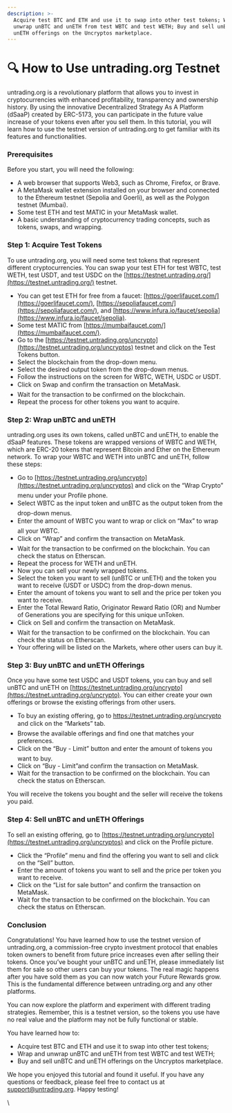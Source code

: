 ```yaml
---
description: >-
  Acquire test BTC and ETH and use it to swap into other test tokens; Wrap and
  unwrap unBTC and unETH from test WBTC and test WETH; Buy and sell unBTC and
  unETH offerings on the Uncryptos marketplace.
---
```


# 🔍 How to Use untrading.org Testnet

untrading.org is a revolutionary platform that allows you to invest in cryptocurrencies with enhanced profitability, transparency and ownership history. By using the innovative Decentralized Strategy As A Platform (dSaaP) created by ERC-5173, you can participate in the future value increase of your tokens even after you sell them. In this tutorial, you will learn how to use the testnet version of untrading.org to get familiar with its features and functionalities.

### Prerequisites

Before you start, you will need the following:

* A web browser that supports Web3, such as Chrome, Firefox, or Brave.
* A MetaMask wallet extension installed on your browser and connected to the Ethereum testnet (Sepolia and Goerli), as well as the Polygon testnet (Mumbai).
* Some test ETH and test MATIC in your MetaMask wallet.&#x20;
* A basic understanding of cryptocurrency trading concepts, such as tokens, swaps, and wrapping.

### Step 1: Acquire Test Tokens

To use untrading.org, you will need some test tokens that represent different cryptocurrencies. You can swap your test ETH for test WBTC, test WETH, test USDT, and test USDC on the [https://testnet.untrading.org/](https://testnet.untrading.org/) testnet.

* You can get test ETH for free from a faucet: [https://goerlifaucet.com/](https://goerlifaucet.com/), [https://sepoliafaucet.com/](https://sepoliafaucet.com/), and [https://www.infura.io/faucet/sepolia](https://www.infura.io/faucet/sepolia).
* Some test MATIC from [https://mumbaifaucet.com/](https://mumbaifaucet.com/).
* Go to the [https://testnet.untrading.org/uncrypto](https://testnet.untrading.org/uncryptos) testnet and click on the Test Tokens button.
* Select the blockchain from the drop-down menu.
* Select the desired output token from the drop-down menus.
* Follow the instructions on the screen for WBTC, WETH, USDC or USDT.
* Click on Swap and confirm the transaction on MetaMask.
* Wait for the transaction to be confirmed on the blockchain.&#x20;
* Repeat the process for other tokens you want to acquire.

### Step 2: Wrap unBTC and unETH

untrading.org uses its own tokens, called unBTC and unETH, to enable the dSaaP features. These tokens are wrapped versions of WBTC and WETH, which are ERC-20 tokens that represent Bitcoin and Ether on the Ethereum network. To wrap your WBTC and WETH into unBTC and unETH, follow these steps:

* Go to [https://testnet.untrading.org/uncrypto](https://testnet.untrading.org/uncryptos) and click on the “Wrap Crypto” menu under your Profile phone.
* Select WBTC as the input token and unBTC as the output token from the drop-down menus.
* Enter the amount of WBTC you want to wrap or click on “Max” to wrap all your WBTC.
* Click on “Wrap” and confirm the transaction on MetaMask.
* Wait for the transaction to be confirmed on the blockchain. You can check the status on Etherscan.
* Repeat the process for WETH and unETH.
* Now you can sell your newly wrapped tokens.&#x20;
* Select the token you want to sell (unBTC or unETH) and the token you want to receive (USDT or USDC) from the drop-down menus.
* Enter the amount of tokens you want to sell and the price per token you want to receive.
* Enter the Total Reward Ratio, Originator Reward Ratio (OR) and Number of Generations you are specifying for this unique unToken.&#x20;
* Click on Sell and confirm the transaction on MetaMask.
* Wait for the transaction to be confirmed on the blockchain. You can check the status on Etherscan.
* Your offering will be listed on the Markets, where other users can buy it.

### Step 3: Buy unBTC and unETH Offerings

Once you have some test USDC and USDT tokens, you can buy and sell unBTC and unETH on [https://testnet.untrading.org/uncrypto](https://testnet.untrading.org/uncrypto). You can either create your own offerings or browse the existing offerings from other users.

* To buy an existing offering, go to https://testnet.untrading.org/uncrypto and click on the “Markets” tab.&#x20;
* Browse the available offerings and find one that matches your preferences.
* Click on the “Buy - Limit” button and enter the amount of tokens you want to buy.
* Click on “Buy - Limit”and confirm the transaction on MetaMask.
* Wait for the transaction to be confirmed on the blockchain. You can check the status on Etherscan.

You will receive the tokens you bought and the seller will receive the tokens you paid.&#x20;

### Step 4: Sell unBTC and unETH Offerings

To sell an existing offering, go to [https://testnet.untrading.org/uncrypto](https://testnet.untrading.org/uncryptos) and click on the Profile picture.

* Click the “Profile” menu and find the offering you want to sell and click on the “Sell” button.
* Enter the amount of tokens you want to sell and the price per token you want to receive.
* Click on the “List for sale button” and confirm the transaction on MetaMask.
* Wait for the transaction to be confirmed on the blockchain. You can check the status on Etherscan.

### Conclusion

Congratulations! You have learned how to use the testnet version of untrading.org, a commission-free crypto investment protocol that enables token owners to benefit from future price increases even after selling their tokens. Once you’ve bought your unBTC and unETH, please immediately list them for sale so other users can buy your tokens. The real magic happens after you have sold them as you can now watch your Future Rewards grow. This is the fundamental difference between untrading.org and any other platforms.

You can now explore the platform and experiment with different trading strategies. Remember, this is a testnet version, so the tokens you use have no real value and the platform may not be fully functional or stable.&#x20;

You have learned how to:

* Acquire test BTC and ETH and use it to swap into other test tokens;
* Wrap and unwrap unBTC and unETH from test WBTC and test WETH;
* Buy and sell unBTC and unETH offerings on the Uncryptos marketplace.

We hope you enjoyed this tutorial and found it useful. If you have any questions or feedback, please feel free to contact us at support@untrading.org. Happy testing!

\
